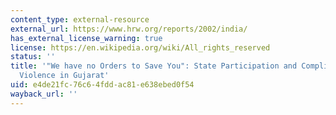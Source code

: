 ```yaml
---
content_type: external-resource
external_url: https://www.hrw.org/reports/2002/india/
has_external_license_warning: true
license: https://en.wikipedia.org/wiki/All_rights_reserved
status: ''
title: '"We have no Orders to Save You": State Participation and Complicity in Communal
  Violence in Gujarat'
uid: e4de21fc-76c6-4fdd-ac81-e638ebed0f54
wayback_url: ''
---
```

